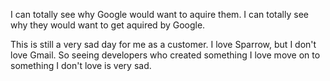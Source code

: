 I can totally see why Google would want to aquire them. I can totally see why they would want to get aquired by Google.

This is still a very sad day for me as a customer. I love Sparrow, but I don't love Gmail. So seeing developers who created something I love move on to something I don't love is very sad.